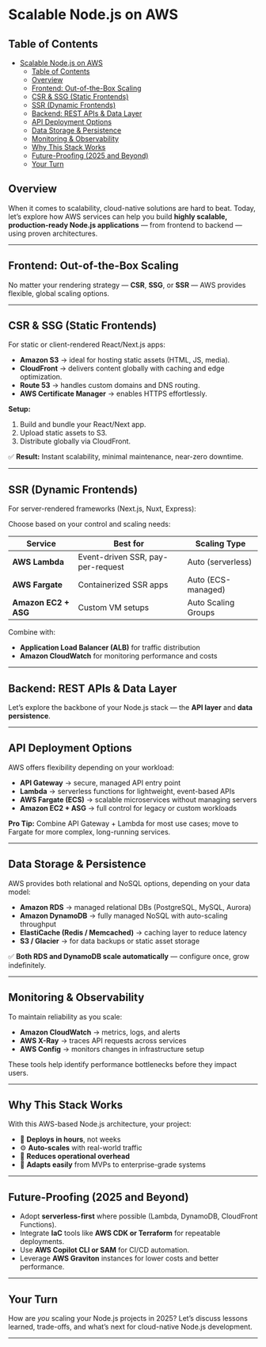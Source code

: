 # Scalable Node.js on AWS

## Table of Contents
- [Scalable Node.js on AWS](#scalable-nodejs-on-aws)
  - [Table of Contents](#table-of-contents)
  - [Overview](#overview)
  - [Frontend: Out-of-the-Box Scaling](#frontend-out-of-the-box-scaling)
  - [CSR \& SSG (Static Frontends)](#csr--ssg-static-frontends)
  - [SSR (Dynamic Frontends)](#ssr-dynamic-frontends)
  - [Backend: REST APIs \& Data Layer](#backend-rest-apis--data-layer)
  - [API Deployment Options](#api-deployment-options)
  - [Data Storage \& Persistence](#data-storage--persistence)
  - [Monitoring \& Observability](#monitoring--observability)
  - [Why This Stack Works](#why-this-stack-works)
  - [Future-Proofing (2025 and Beyond)](#future-proofing-2025-and-beyond)
  - [Your Turn](#your-turn)

## Overview

When it comes to scalability, cloud-native solutions are hard to beat.
Today, let’s explore how AWS services can help you build **highly scalable, production-ready Node.js applications** — from frontend to backend — using proven architectures.

---

## Frontend: Out-of-the-Box Scaling

No matter your rendering strategy — **CSR**, **SSG**, or **SSR** — AWS provides flexible, global scaling options.

---

## CSR & SSG (Static Frontends)

For static or client-rendered React/Next.js apps:

* **Amazon S3** → ideal for hosting static assets (HTML, JS, media).
* **CloudFront** → delivers content globally with caching and edge optimization.
* **Route 53** → handles custom domains and DNS routing.
* **AWS Certificate Manager** → enables HTTPS effortlessly.

**Setup:**

1. Build and bundle your React/Next app.
2. Upload static assets to S3.
3. Distribute globally via CloudFront.

✅ **Result:** Instant scalability, minimal maintenance, near-zero downtime.

---

## SSR (Dynamic Frontends)

For server-rendered frameworks (Next.js, Nuxt, Express):

Choose based on your control and scaling needs:

| Service              | Best for                          | Scaling Type        |
| -------------------- | --------------------------------- | ------------------- |
| **AWS Lambda**       | Event-driven SSR, pay-per-request | Auto (serverless)   |
| **AWS Fargate**      | Containerized SSR apps            | Auto (ECS-managed)  |
| **Amazon EC2 + ASG** | Custom VM setups                  | Auto Scaling Groups |

Combine with:

* **Application Load Balancer (ALB)** for traffic distribution
* **Amazon CloudWatch** for monitoring performance and costs

---

## Backend: REST APIs & Data Layer

Let’s explore the backbone of your Node.js stack — the **API layer** and **data persistence**.

---

## API Deployment Options

AWS offers flexibility depending on your workload:

* **API Gateway** → secure, managed API entry point
* **Lambda** → serverless functions for lightweight, event-based APIs
* **AWS Fargate (ECS)** → scalable microservices without managing servers
* **Amazon EC2 + ASG** → full control for legacy or custom workloads

**Pro Tip:** Combine API Gateway + Lambda for most use cases; move to Fargate for more complex, long-running services.

---

## Data Storage & Persistence

AWS provides both relational and NoSQL options, depending on your data model:

* **Amazon RDS** → managed relational DBs (PostgreSQL, MySQL, Aurora)
* **Amazon DynamoDB** → fully managed NoSQL with auto-scaling throughput
* **ElastiCache (Redis / Memcached)** → caching layer to reduce latency
* **S3 / Glacier** → for data backups or static asset storage

✅ **Both RDS and DynamoDB scale automatically** — configure once, grow indefinitely.

---

## Monitoring & Observability

To maintain reliability as you scale:

* **Amazon CloudWatch** → metrics, logs, and alerts
* **AWS X-Ray** → traces API requests across services
* **AWS Config** → monitors changes in infrastructure setup

These tools help identify performance bottlenecks before they impact users.

---

## Why This Stack Works

With this AWS-based Node.js architecture, your project:

* 🚀 **Deploys in hours**, not weeks
* ⚙️ **Auto-scales** with real-world traffic
* 💸 **Reduces operational overhead**
* 🧩 **Adapts easily** from MVPs to enterprise-grade systems

---

## Future-Proofing (2025 and Beyond)

* Adopt **serverless-first** where possible (Lambda, DynamoDB, CloudFront Functions).
* Integrate **IaC** tools like **AWS CDK or Terraform** for repeatable deployments.
* Use **AWS Copilot CLI or SAM** for CI/CD automation.
* Leverage **AWS Graviton** instances for lower costs and better performance.

---

## Your Turn

How are *you* scaling your Node.js projects in 2025?
Let’s discuss lessons learned, trade-offs, and what’s next for cloud-native Node.js development.

---